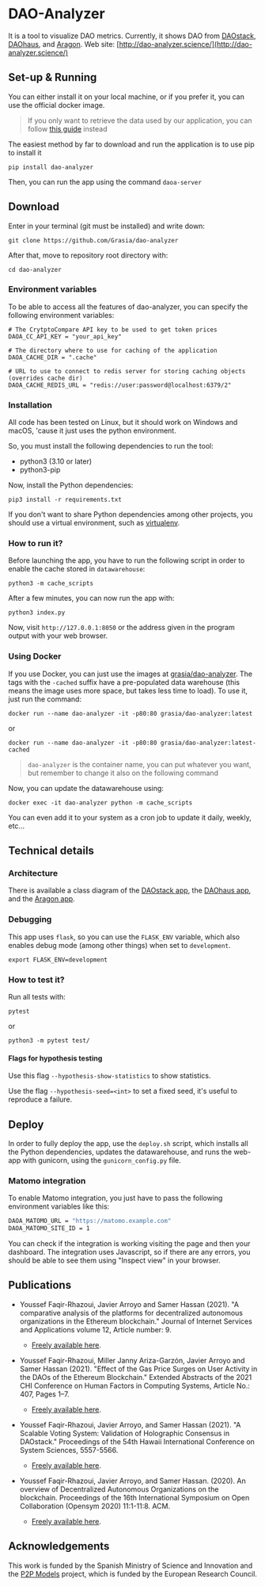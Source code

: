 # DAO-Analyzer
It is a tool to visualize DAO metrics. Currently, it shows DAO from [DAOstack](https://daostack.io/), [DAOhaus](https://daohaus.club/), and [Aragon](https://aragon.org/). Web site: [http://dao-analyzer.science/](http://dao-analyzer.science/)

## Set-up & Running
You can either install it on your local machine, or if you prefer it, you can use the official docker image.

> If you only want to retrieve the data used by our application, you can follow [this guide](./cache_scripts/README.md) instead

The easiest method by far to download and run the application is to use pip to install it

```
pip install dao-analyzer
```

Then, you can run the app using the command `daoa-server`

## Download
Enter in your terminal (git must be installed) and write down:

`git clone https://github.com/Grasia/dao-analyzer`

After that, move to repository root directory with:

```
cd dao-analyzer
```

### Environment variables
To be able to access all the features of dao-analyzer, you can specify the following
environment variables:

```
# The CrytptoCompare API key to be used to get token prices
DAOA_CC_API_KEY = "your_api_key"

# The directory where to use for caching of the application
DAOA_CACHE_DIR = ".cache"

# URL to use to connect to redis server for storing caching objects (overrides cache dir)
DAOA_CACHE_REDIS_URL = "redis://user:password@localhost:6379/2"
```

### Installation
All code has been tested on Linux, but it should work on Windows and macOS, 'cause it just uses the python environment.

So, you must install the following dependencies to run the tool:

* python3 (3.10 or later)
* python3-pip

Now, install the Python dependencies:

```
pip3 install -r requirements.txt
```

If you don't want to share Python dependencies among other projects, you should use a virtual environment, such as [virtualenv](https://docs.python-guide.org/dev/virtualenvs/).

### How to run it?
Before launching the app, you have to run the following script in order to enable the cache stored in `datawarehouse`:

```
python3 -m cache_scripts
```

After a few minutes, you can now run the app with:

```
python3 index.py
```

Now, visit `http://127.0.0.1:8050` or the address given in the program output with your web browser.

### Using Docker <a name="docker"></a>
If you use Docker, you can just use the images at [grasia/dao-analyzer](https://hub.docker.com/r/grasia/dao-analyzer). The tags with the `-cached` suffix have a pre-populated data warehouse (this means the image uses more space, but takes less time to load). To use it, just run the command:

```
docker run --name dao-analyzer -it -p80:80 grasia/dao-analyzer:latest
```

or

```
docker run --name dao-analyzer -it -p80:80 grasia/dao-analyzer:latest-cached
```

> `dao-analyzer` is the container name, you can put whatever you want, but remember
> to change it also on the following command

Now, you can update the datawarehouse using:

```
docker exec -it dao-analyzer python -m cache_scripts
```

You can even add it to your system as a cron job to update it daily, weekly, etc...

## Technical details

### Architecture
There is available a class diagram of the [DAOstack app](https://github.com/Grasia/dao-analyzer/blob/master/dao_analyzer/apps/daostack/class_diagram.png), the [DAOhaus app](https://github.com/Grasia/dao-analyzer/blob/master/dao_analyzer/apps/daohaus/class_diagram.png), and the [Aragon app](https://github.com/Grasia/dao-analyzer/blob/master/dao_analyzer/apps/aragon/class_diagram.png).

### Debugging

This app uses `flask`, so you can use the `FLASK_ENV` variable, which also enables debug mode (among other things) when set to `development`.

```
export FLASK_ENV=development
```

### How to test it?
Run all tests with:

`pytest`

or

`python3 -m pytest test/`

#### Flags for hypothesis testing
Use this flag `--hypothesis-show-statistics` to show statistics.

Use the flag `--hypothesis-seed=<int>` to set a fixed seed, it's useful to reproduce a failure.



## Deploy
In order to fully deploy the app, use the `deploy.sh` script, which installs all the Python dependencies, updates the datawarehouse, and runs the web-app with gunicorn, using the `gunicorn_config.py` file.

### Matomo integration
To enable Matomo integration, you just have to pass the following environment variables like this:
```bash
DAOA_MATOMO_URL = "https://matomo.example.com"
DAOA_MATOMO_SITE_ID = 1
```

You can check if the integration is working visiting the page and then your dashboard. The integration uses Javascript, so if there are any errors, you should be able to see them using "Inspect view" in your browser.

## Publications
* Youssef Faqir-Rhazoui, Javier Arroyo and Samer Hassan (2021). "A comparative analysis of the platforms for decentralized autonomous organizations in the Ethereum blockchain." Journal of Internet Services and Applications volume 12, Article number: 9.
    * [Freely available here](https://jisajournal.springeropen.com/articles/10.1186/s13174-021-00139-6).

* Youssef Faqir-Rhazoui, Miller Janny Ariza-Garzón, Javier Arroyo and Samer Hassan (2021). "Effect of the Gas Price Surges on User Activity in the DAOs of the Ethereum Blockchain." Extended Abstracts of the 2021 CHI Conference on Human Factors in Computing Systems, Article No.: 407, Pages 1–7.
    * [Freely available here](https://dl.acm.org/doi/pdf/10.1145/3411763.3451755?casa_token=cU40LWnMO0EAAAAA:608tLS07Ya0KuhrBXihSSCRqMV72jDOu0XfP3jXnH64z4c2glcY43w69feOikee4t2oxoQ4doxAFjg).

* Youssef Faqir-Rhazoui, Javier Arroyo, and Samer Hassan (2021). "A Scalable Voting System: Validation of Holographic Consensus in DAOstack." Proceedings of the 54th Hawaii International Conference on System Sciences, 5557-5566.
    * [Freely available here](https://scholarspace.manoa.hawaii.edu/bitstream/10125/71296/0543.pdf).

* Youssef Faqir-Rhazoui, Javier Arroyo, and Samer Hassan. (2020). An overview of Decentralized Autonomous Organizations on the blockchain. Proceedings of the 16th International Symposium on Open Collaboration (Opensym 2020) 11:1-11:8. ACM. 
    * [Freely available here](https://opensym.org/wp-content/uploads/2020/08/os20-paper-a11-el-faqir.pdf).

## Acknowledgements
This work is funded by the Spanish Ministry of Science and Innovation and the [P2P Models](https://p2pmodels.eu/) project, which is funded by the European Research Council.
